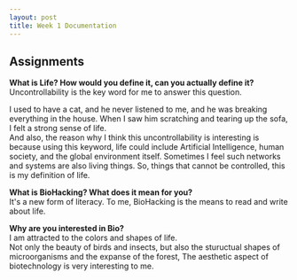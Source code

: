 ```yaml
---
layout: post
title: Week 1 Documentation
---
```


## Assignments  
**What is Life? How would you define it, can you actually define it?**  
Uncontrollability is the key word for me to answer this question.  
  
I used to have a cat, and he never listened to me, and he was breaking everything in the house. When I saw him scratching and tearing up the sofa, I felt a strong sense of life.   
And also, the reason why I think this uncontrollability is interesting is because using this keyword, life could include Artificial Intelligence, human society, and the global environment itself. Sometimes I feel such networks and systems are also living things. So, things that cannot be controlled, this is my definition of life.
  
**What is BioHacking? What does it mean for you?**  
It's a new form of literacy. To me, BioHacking is the means to read and write about life.  
  
**Why are you interested in Bio?**  
I am attracted to the colors and shapes of life.  
Not only the beauty of birds and insects, but also the stuructual shapes of microorganisms and the expanse of the forest, The aesthetic aspect of biotechnology is very interesting to me.  
